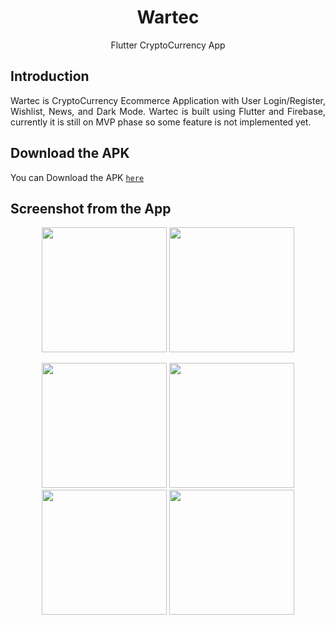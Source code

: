 ﻿<h1 align='center'>Wartec</h1>

<p align='center'>Flutter CryptoCurrency App</p>


## Introduction

<p align='justify'>Wartec is CryptoCurrency Ecommerce Application with User Login/Register, Wishlist, News, and Dark Mode. Wartec is built using Flutter and Firebase, currently it is still on MVP phase so some feature is not implemented yet. </p>

## Download the APK

You can Download the APK [`here`](https://drive.google.com/file/d/13vJeDJQ1bhZsaxxDba5xkYCzuWd-dXc7/view?usp=sharing)

## Screenshot from the App

<p align='center'>
  <span>
    <image width="200" src="./ss/login.jpg" />
    <image width="200" src="./ss/landing.jpg" />
  </span>
</p>
<p align='center'>
  <span>
    <image width="200" src="./ss/news.jpg" />
    <image width="200" src="./ss/ledger.jpg" />
    <image width="200" src="./ss/market.jpg" />
    <image width="200" src="./ss/wallet.jpg" />
  </span>
</p>
